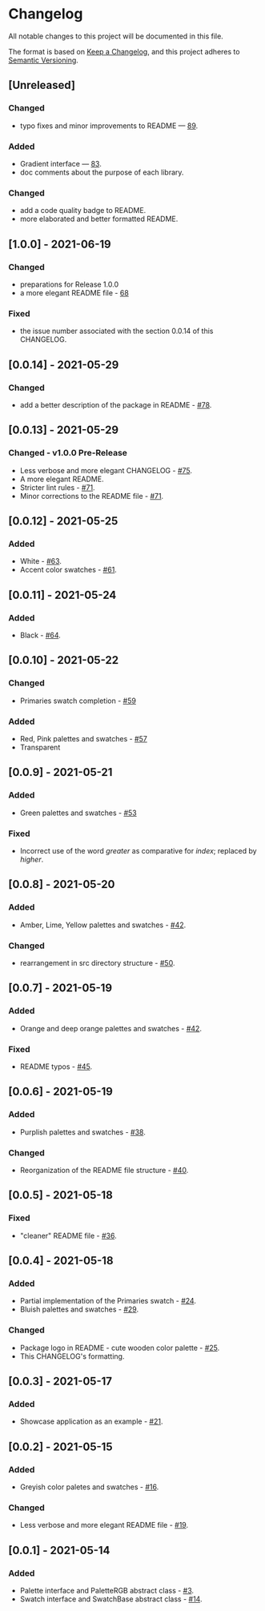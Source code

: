 # Changelog

All notable changes to this project will be documented in this file.

The format is based on [Keep a Changelog](https://keepachangelog.com/en/1.0.0/),
and this project adheres to [Semantic Versioning](https://semver.org/spec/v2.0.0.html).

## [Unreleased]

### Changed

- typo fixes and minor improvements to README —
  [89](https://github.com/dartoos-dev/eo_color/issues/89).

### Added

- Gradient interface — [83](https://github.com/dartoos-dev/eo_color/issues/83).
- doc comments about the purpose of each library.

### Changed

- add a code quality badge to README.
- more elaborated and better formatted README.

## [1.0.0] - 2021-06-19

### Changed

- preparations for Release 1.0.0
- a more elegant README file - [68](https://github.com/dartoos-dev/eo_color/issues/68)

### Fixed

- the issue number associated with the section 0.0.14 of this CHANGELOG.

## [0.0.14] - 2021-05-29

### Changed

- add a better description of the package in README - [#78](https://github.com/dartoos-dev/eo_color/issues/78).

## [0.0.13] - 2021-05-29

### Changed - v1.0.0 Pre-Release

- Less verbose and more elegant CHANGELOG - [#75](https://github.com/dartoos-dev/eo_color/issues/75).
- A more elegant README.
- Stricter lint rules - [#71](https://github.com/dartoos-dev/eo_color/issues/71).
- Minor corrections to the README file - [#71](https://github.com/dartoos-dev/eo_color/issues/71).

## [0.0.12] - 2021-05-25

### Added

- White - [#63](https://github.com/dartoos-dev/eo_color/issues/63).
- Accent color swatches - [#61](https://github.com/dartoos-dev/eo_color/issues/61).

## [0.0.11] - 2021-05-24

### Added

- Black - [#64](https://github.com/dartoos-dev/eo_color/issues/64).

## [0.0.10] - 2021-05-22

### Changed

- Primaries swatch completion - [#59](https://github.com/dartoos-dev/eo_color/issues/59)

### Added

- Red, Pink palettes and swatches - [#57](https://github.com/dartoos-dev/eo_color/issues/57)
- Transparent

## [0.0.9] - 2021-05-21

### Added

- Green palettes and swatches - [#53](https://github.com/dartoos-dev/eo_color/issues/53)

### Fixed

- Incorrect use of the word _greater_ as comparative for _index_; replaced by _higher_.

## [0.0.8] - 2021-05-20

### Added

- Amber, Lime, Yellow palettes and swatches - [#42](https://github.com/dartoos-dev/eo_color/issues/49).

### Changed

- rearrangement in src directory structure - [#50](https://github.com/dartoos-dev/eo_color/issues/50).

## [0.0.7] - 2021-05-19

### Added

- Orange and deep orange palettes and swatches - [#42](https://github.com/dartoos-dev/eo_color/issues/42).

### Fixed

- README typos - [#45](https://github.com/dartoos-dev/eo_color/issues/45).

## [0.0.6] - 2021-05-19

### Added

- Purplish palettes and swatches - [#38](https://github.com/dartoos-dev/eo_color/issues/38).

### Changed

- Reorganization of the README file structure - [#40](https://github.com/dartoos-dev/eo_color/issues/40).

## [0.0.5] - 2021-05-18

### Fixed

- "cleaner" README file - [#36](https://github.com/dartoos-dev/eo_color/issues/36).

## [0.0.4] - 2021-05-18

### Added

- Partial implementation of the Primaries swatch - [#24](https://github.com/dartoos-dev/eo_color/issues/24).
- Bluish palettes and swatches - [#29](https://github.com/dartoos-dev/eo_color/issues/29).

### Changed

- Package logo in README - cute wooden color palette - [#25](https://github.com/dartoos-dev/eo_color/issues/25).
- This CHANGELOG's formatting.

## [0.0.3] - 2021-05-17

### Added

- Showcase application as an example - [#21](https://github.com/dartoos-dev/eo_color/issues/21).

## [0.0.2] - 2021-05-15

### Added

- Greyish color paletes and swatches - [#16](https://github.com/dartoos-dev/eo_color/issues/16).

### Changed

- Less verbose and more elegant README file - [#19](https://github.com/dartoos-dev/eo_color/issues/19).

## [0.0.1] - 2021-05-14

### Added

- Palette interface and PaletteRGB abstract class - [#3](https://github.com/dartoos-dev/eo_color/issues/3).
- Swatch interface and SwatchBase abstract class - [#14](https://github.com/dartoos-dev/eo_color/issues/14).
